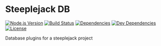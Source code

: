 # Steeplejack DB

[![Node.js Version][node-version-image]][node-version-url]
[![Build Status][travis-image]][travis-url]
[![Dependencies][dependencies-image]][dependencies-url]
[![Dev Dependencies][dev-dependencies-image]][dev-dependencies-url]
[![License][license-image]][license-url]

Database plugins for a steeplejack project








[node-version-image]: https://img.shields.io/badge/node.js-%3E%3D_0.10-brightgreen.svg?style=flat
[travis-image]: https://img.shields.io/travis/riggerthegeek/steeplejack-db.svg?style=flat
[dependencies-image]: http://img.shields.io/david/riggerthegeek/steeplejack-db.svg?style=flat
[dev-dependencies-image]: http://img.shields.io/david/dev/riggerthegeek/steeplejack-db.svg?style=flat
[license-image]: http://img.shields.io/:license-MIT-green.svg?style=flat

[node-version-url]: http://nodejs.org/download/
[travis-url]: https://travis-ci.org/riggerthegeek/steeplejack-db
[dependencies-url]: https://david-dm.org/riggerthegeek/steeplejack-db
[dev-dependencies-url]: https://david-dm.org/riggerthegeek/steeplejack-db#info=devDependencies&view=table
[license-url]: https://raw.githubusercontent.com/riggerthegeek/steeplejack-db/master/LICENSE

